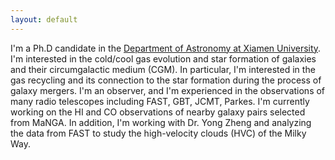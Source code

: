 ```yaml
---
layout: default
---
```

I'm a Ph.D candidate in the [Department of Astronomy at Xiamen University](https://astro.xmu.edu.cn/en/HOME.htm). I'm interested in the cold/cool gas evolution and star formation of galaxies and their circumgalactic medium (CGM). In particular, I'm interested in the gas recycling and its connection to the star formation during the process of galaxy mergers. I'm an observer, and I'm experienced in the observations of many radio telescopes including FAST, GBT, JCMT, Parkes.  I'm currently working on the HI and CO observations of nearby galaxy pairs selected from MaNGA. In addition, I'm working with Dr. Yong Zheng and analyzing the data from FAST to study the high-velocity clouds (HVC) of the Milky Way. 
